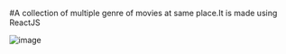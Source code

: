 #A collection of multiple genre of movies at same place.It is made using ReactJS

![image](https://user-images.githubusercontent.com/65008607/135362400-d0b3b10b-0af6-45f4-86eb-8d0931f2561b.png)
